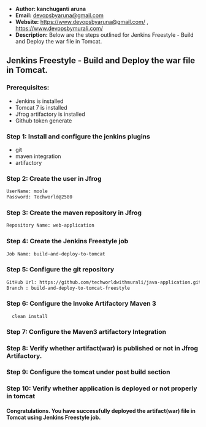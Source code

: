 + <b>Author: kanchuganti aruna </b></br>
+ <b>Email:</b> devopsbyaruna@gmail.com</br>
+ <b>Website:</b> https://www.devopsbyaruna@gmail.com/ , https://www.devopsbymurali.com/</br>
+ <b>Description:</b> Below are the steps outlined for Jenkins Freestyle - Build and Deploy the war file in Tomcat.</br>

## Jenkins Freestyle - Build and Deploy the war file in Tomcat.

### Prerequisites:
  + Jenkins is installed
  + Tomcat 7 is installed
  + Jfrog artifactory is installed
  + Github token generate

### Step 1: Install and configure the jenkins plugins
  + git
  + maven integration
  + artifactory
  
### Step 2: Create the user in Jfrog
```xml
UserName: moole
Password: Techworld@2580
```
### Step 3: Create the maven repository in Jfrog
```xml
Repository Name: web-application
```
### Step 4: Create the Jenkins Freestyle job
```xml
Job Name: build-and-deploy-to-tomcat
```
### Step 5: Configure the git repository
```xml
GitHub Url: https://github.com/techworldwithmurali/java-application.git
Branch : build-and-deploy-to-tomcat-freestyle
```
### Step 6: Configure the Invoke Artifactory Maven 3
      clean install
### Step 7: Configure the Maven3 artifactory Integration

### Step 8: Verify whether artifact(war) is published or not in Jfrog Artifactory.
### Step 9: Configure the tomcat under post build section
### Step 10: Verify whether application is deployed or not properly in tomcat

#### Congratulations. You have successfully deployed the artifact(war) file in Tomcat using Jenkins Freestyle job.
